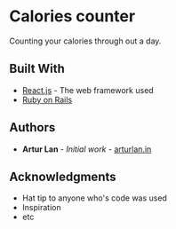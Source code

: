 # Calories counter

Counting your calories through out a day.

## Built With

* [React.js](https://facebook.github.io/react/) - The web framework used
* [Ruby on Rails](http://rubyonrails.org/)

## Authors

* **Artur Lan** - *Initial work* - [arturlan.in](http://www.arturlan.in/)

## Acknowledgments

* Hat tip to anyone who's code was used
* Inspiration
* etc
